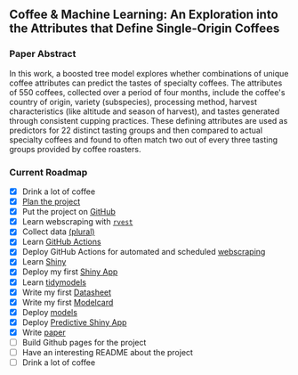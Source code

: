 ## Coffee & Machine Learning: An Exploration into the Attributes that Define Single-Origin Coffees

### Paper Abstract

In this work, a boosted tree model explores whether combinations of unique coffee attributes can predict the tastes of specialty coffees. The attributes of 550 coffees, collected over a period of four months, include the coffee's country of origin, variety (subspecies), processing method, harvest characteristics (like altitude and season of harvest), and tastes generated through consistent cupping practices. These defining attributes are used as predictors for 22 distinct tasting groups and then compared to actual specialty coffees and found to often match two out of every three tasting groups provided by coffee roasters.  

### Current Roadmap

- [x] Drink a lot of coffee 
- [x] [Plan the project](https://github.com/mrpotatocode/COFFEE_COFFEE_COFFEE/blob/main/Discussions/plan.md)
- [x] Put the project on [GitHub](https://knowyourmeme.com/photos/1246322-sweet-jesus-pooh-thats-not-honey) 
- [x] Learn webscraping with [`rvest`](https://github.com/mrpotatocode/COFFEE_COFFEE_COFFEE/blob/main/journal/Week3/Week3.md)
- [x] Collect data [(plural)](https://github.com/mrpotatocode/Automatic_Drip)
- [x] Learn [GitHub Actions](https://github.com/mrpotatocode/COFFEE_COFFEE_COFFEE/blob/main/journal/Week4/Week4.md)
- [x] Deploy GitHub Actions for automated and scheduled [webscraping](https://github.com/mrpotatocode/Automatic_Drip/tree/main/.github/workflows)
- [x] Learn [Shiny](https://github.com/mrpotatocode/COFFEE_COFFEE_COFFEE/blob/main/journal/Week5/Week5.md)
- [x] Deploy my first [Shiny App](https://mrpotatocode.shinyapps.io/FavouriteCoffees/)
- [x] Learn [tidymodels](https://github.com/mrpotatocode/COFFEE_COFFEE_COFFEE/blob/main/journal/Week7/Week7.md)
- [x] Write my first [Datasheet](https://github.com/mrpotatocode/COFFEE_COFFEE_COFFEE/blob/main/journal/Week8/DataSheet-0.1.md)
- [x] Write my first [Modelcard](https://github.com/mrpotatocode/COFFEE_COFFEE_COFFEE/blob/main/journal/Week12/ModelCard.md) 
- [x] Deploy [models](https://github.com/mrpotatocode/COFFEE_COFFEE_COFFEE/tree/main/outputs/models)
- [x] Deploy [Predictive Shiny App](https://mrpotatocode.shinyapps.io/TastingNotePredictions/)
- [x] Write [paper](https://github.com/mrpotatocode/COFFEE_COFFEE_COFFEE/blob/main/Discussions/coffee%20paper.pdf)
- [ ] Build Github pages for the project
- [ ] Have an interesting README about the project
- [ ] Drink a lot of coffee
